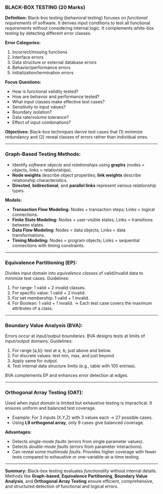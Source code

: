 ### **BLACK-BOX TESTING (20 Marks)**

**Definition:**
Black-box testing (behavioral testing) focuses on *functional requirements* of software. It derives input conditions to test all functional requirements without considering internal logic. It complements white-box testing by detecting different error classes.

**Error Categories:**

1. Incorrect/missing functions
2. Interface errors
3. Data structure or external database errors
4. Behavior/performance errors
5. Initialization/termination errors

**Focus Questions:**

* How is functional validity tested?
* How are behavior and performance tested?
* What input classes make effective test cases?
* Sensitivity to input values?
* Boundary isolation?
* Data rate/volume tolerance?
* Effect of input combinations?

**Objectives:**
Black-box techniques derive test cases that (1) minimize redundancy and (2) reveal classes of errors rather than individual ones.

---

### **Graph-Based Testing Methods:**

* Identify *software objects* and *relationships* using **graphs** (nodes = objects, links = relationships).
* **Node weights** describe object properties; **link weights** describe relationship characteristics.
* **Directed**, **bidirectional**, and **parallel links** represent various relationship types.

**Models:**

* **Transaction Flow Modeling:** Nodes = transaction steps; Links = logical connections.
* **Finite State Modeling:** Nodes = user-visible states; Links = transitions between states.
* **Data Flow Modeling:** Nodes = data objects; Links = data transformations.
* **Timing Modeling:** Nodes = program objects; Links = sequential connections with timing constraints.

---

### **Equivalence Partitioning (EP):**

Divides input domain into *equivalence classes* of valid/invalid data to minimize test cases.
Guidelines:

1. For range: 1 valid + 2 invalid classes.
2. For specific value: 1 valid + 2 invalid.
3. For set membership: 1 valid + 1 invalid.
4. For Boolean: 1 valid + 1 invalid.
   → Each test case covers the maximum attributes of a class.

---

### **Boundary Value Analysis (BVA):**

Errors occur at *input/output boundaries*. BVA designs tests at limits of input/output domains.
Guidelines:

1. For range [a,b]: test at a, b, just above and below.
2. For discrete values: test min, max, and just beyond.
3. Apply same for output.
4. Test internal data structure limits (e.g., table with 100 entries).

BVA complements EP and enhances error detection at edges.

---

### **Orthogonal Array Testing (OAT):**

Used when *input domain* is limited but exhaustive testing is impractical. It ensures uniform and balanced test coverage.

* Example: For 3 inputs (X,Y,Z) with 3 values each → 27 possible cases.
* Using **L9 orthogonal array**, only 9 cases give balanced coverage.

**Advantages:**

* Detects *single-mode faults* (errors from single parameter values).
* Detects *double-mode faults* (errors from parameter interactions).
* Can reveal some *multimode faults*.
  Provides higher coverage with fewer tests compared to exhaustive or one-variable-at-a-time testing.

---

**Summary:**
Black-box testing evaluates *functionality* without internal details. Methods like **Graph-based**, **Equivalence Partitioning**, **Boundary Value Analysis**, and **Orthogonal Array Testing** ensure efficient, comprehensive, and structured detection of functional and logical errors.
